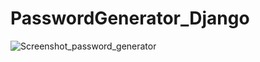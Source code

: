 # PasswordGenerator_Django
![Screenshot_password_generator](https://user-images.githubusercontent.com/107944947/175830217-c40cf93f-0392-4bd6-83bd-f6ff00e6915a.png)
